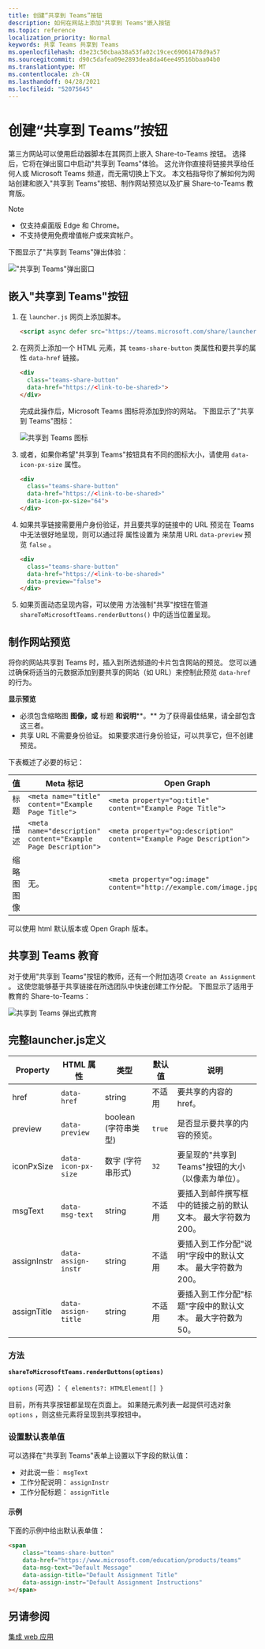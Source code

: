 ```yaml
---
title: 创建“共享到 Teams”按钮
description: 如何在网站上添加"共享到 Teams"嵌入按钮
ms.topic: reference
localization_priority: Normal
keywords: 共享 Teams 共享到 Teams
ms.openlocfilehash: d3e23c50cbaa38a53fa02c19cec69061478d9a57
ms.sourcegitcommit: d90c5dafea09e2893dea8da46ee49516bbaa04b0
ms.translationtype: MT
ms.contentlocale: zh-CN
ms.lasthandoff: 04/28/2021
ms.locfileid: "52075645"
---
```

# <a name="create-share-to-teams-button"></a>创建“共享到 Teams”按钮

第三方网站可以使用启动器脚本在其网页上嵌入 Share-to-Teams 按钮。 选择后，它将在弹出窗口中启动"共享到 Teams"体验。 这允许你直接将链接共享给任何人或 Microsoft Teams 频道，而无需切换上下文。 本文档指导你了解如何为网站创建和嵌入"共享到 Teams"按钮、制作网站预览以及扩展 Share-to-Teams 教育版。

> [!NOTE]
> * 仅支持桌面版 Edge 和 Chrome。
> * 不支持使用免费增值帐户或来宾帐户。  

下图显示了"共享到 Teams"弹出体验：

!["共享到 Teams"弹出窗口](~/assets/images/share-to-teams-popup.png)

## <a name="embed-a-share-to-teams-button"></a>嵌入"共享到 Teams"按钮

1. 在 `launcher.js` 网页上添加脚本。

    ```html
    <script async defer src="https://teams.microsoft.com/share/launcher.js"></script>
    ```

1. 在网页上添加一个 HTML 元素，其 `teams-share-button` 类属性和要共享的属性 `data-href` 链接。

    ```html
    <div
      class="teams-share-button"
      data-href="https://<link-to-be-shared>">
    </div>
    ```

    完成此操作后，Microsoft Teams 图标将添加到你的网站。 下图显示了"共享到 Teams"图标：

    ![共享到 Teams 图标](~/assets/icons/share-to-teams-icon.png)

1. 或者，如果你希望"共享到 Teams"按钮具有不同的图标大小，请使用 `data-icon-px-size` 属性。

    ```html
    <div
      class="teams-share-button"
      data-href="https://<link-to-be-shared>"
      data-icon-px-size="64">
    </div>
    ```
1. 如果共享链接需要用户身份验证，并且要共享的链接中的 URL 预览在 Teams 中无法很好地呈现，则可以通过将 属性设置为 来禁用 URL `data-preview` 预览 `false` 。

    ```html
    <div
      class="teams-share-button"
      data-href="https://<link-to-be-shared>"
      data-preview="false">
    </div>
    ```

1. 如果页面动态呈现内容，可以使用 方法强制"共享"按钮在管道 `shareToMicrosoftTeams.renderButtons()` 中的适当位置呈现。

## <a name="craft-your-website-preview"></a>制作网站预览

将你的网站共享到 Teams 时，插入到所选频道的卡片包含网站的预览。 您可以通过确保将适当的元数据添加到要共享的网站（如 URL）来控制此预览 `data-href` 的行为。  

**显示预览**

* 必须包含缩略图 **图像，或** 标题 **和说明****。** 为了获得最佳结果，请全部包含这三者。
* 共享 URL 不需要身份验证。 如果要求进行身份验证，可以共享它，但不创建预览。

下表概述了必要的标记：

|值|Meta 标记| Open Graph|
|----|----|----|
|标题|`<meta name="title" content="Example Page Title">`|`<meta property="og:title" content="Example Page Title">`|
|描述|`<meta name="description" content="Example Page Description">`|`<meta property="og:description" content="Example Page Description">`|
|缩略图图像| 无。 |`<meta property="og:image" content="http://example.com/image.jpg">`|

可以使用 html 默认版本或 Open Graph 版本。

## <a name="share-to-teams-for-education"></a>共享到 Teams 教育

对于使用"共享到 Teams"按钮的教师，还有一个附加选项 `Create an Assignment` 。 这使您能够基于共享链接在所选团队中快速创建工作分配。 下图显示了适用于教育的 Share-to-Teams： 

![共享到 Teams 弹出式教育](~/assets/images/share-to-teams-popup-edu.png)

## <a name="full-launcherjs-definition"></a>完整launcher.js定义

| Property | HTML 属性 | 类型 | 默认值 | 说明 |
| -------------- | ---------------------- | --------------------- | ------- | ---------------------------------------------------------------------- |
| href | `data-href` | string | 不适用 | 要共享的内容的 href。 |
| preview | `data-preview` | boolean (字符串类型)  | `true` | 是否显示要共享的内容的预览。 |
| iconPxSize | `data-icon-px-size` | 数字 (字符串形式)  | `32` | 要呈现的"共享到 Teams"按钮的大小（以像素为单位）。 |
| msgText | `data-msg-text` | string | 不适用 | 要插入到邮件撰写框中的链接之前的默认文本。 最大字符数为 200。 |
| assignInstr | `data-assign-instr` | string | 不适用 | 要插入到工作分配"说明"字段中的默认文本。 最大字符数为 200。 |
| assignTitle | `data-assign-title` | string | 不适用 | 要插入到工作分配"标题"字段中的默认文本。 最大字符数为 50。 |

### <a name="methods"></a>方法

**`shareToMicrosoftTeams.renderButtons(options)`**

`options` (可选) ： `{ elements?: HTMLElement[] }`

目前，所有共享按钮都呈现在页面上。 如果随元素列表一起提供可选对象 `options` ，则这些元素将呈现到共享按钮中。

### <a name="set-default-form-values"></a>设置默认表单值

可以选择在"共享到 Teams"表单上设置以下字段的默认值：

* 对此说一些： `msgText`
* 工作分配说明： `assignInstr`
* 工作分配标题： `assignTitle`

#### <a name="example"></a>示例

 下面的示例中给出默认表单值：

```html
<span
    class="teams-share-button"
    data-href="https://www.microsoft.com/education/products/teams"
    data-msg-text="Default Message"
    data-assign-title="Default Assignment Title"
    data-assign-instr="Default Assignment Instructions"
></span>
```

## <a name="see-also"></a>另请参阅

[集成 web 应用](~/samples/integrate-web-apps-overview.md)
